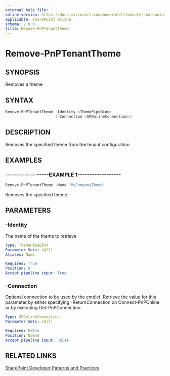 ```yaml
---
external help file:
online version: https://docs.microsoft.com/powershell/module/sharepoint-pnp/remove-pnptenanttheme
applicable: SharePoint Online
schema: 2.0.0
title: Remove-PnPTenantTheme
---
```


# Remove-PnPTenantTheme

## SYNOPSIS
Removes a theme

## SYNTAX 

```powershell
Remove-PnPTenantTheme -Identity <ThemePipeBind>
                      [-Connection <SPOnlineConnection>]
```

## DESCRIPTION
Removes the specified theme from the tenant configuration

## EXAMPLES

### ------------------EXAMPLE 1------------------
```powershell
Remove-PnPTenantTheme -Name "MyCompanyTheme"
```

Removes the specified theme.

## PARAMETERS

### -Identity
The name of the theme to retrieve

```yaml
Type: ThemePipeBind
Parameter Sets: (All)
Aliases: Name

Required: True
Position: 0
Accept pipeline input: True
```

### -Connection
Optional connection to be used by the cmdlet. Retrieve the value for this parameter by either specifying -ReturnConnection on Connect-PnPOnline or by executing Get-PnPConnection.

```yaml
Type: SPOnlineConnection
Parameter Sets: (All)

Required: False
Position: Named
Accept pipeline input: False
```

## RELATED LINKS

[SharePoint Developer Patterns and Practices](https://aka.ms/sppnp)